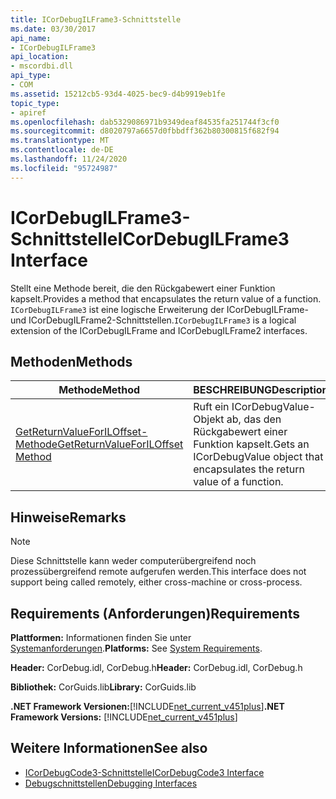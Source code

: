 ```yaml
---
title: ICorDebugILFrame3-Schnittstelle
ms.date: 03/30/2017
api_name:
- ICorDebugILFrame3
api_location:
- mscordbi.dll
api_type:
- COM
ms.assetid: 15212cb5-93d4-4025-bec9-d4b9919eb1fe
topic_type:
- apiref
ms.openlocfilehash: dab5329086971b9349deaf84535fa251744f3cf0
ms.sourcegitcommit: d8020797a6657d0fbbdff362b80300815f682f94
ms.translationtype: MT
ms.contentlocale: de-DE
ms.lasthandoff: 11/24/2020
ms.locfileid: "95724987"
---
```

# <a name="icordebugilframe3-interface"></a><span data-ttu-id="7fd78-102">ICorDebugILFrame3-Schnittstelle</span><span class="sxs-lookup"><span data-stu-id="7fd78-102">ICorDebugILFrame3 Interface</span></span>

<span data-ttu-id="7fd78-103">Stellt eine Methode bereit, die den Rückgabewert einer Funktion kapselt.</span><span class="sxs-lookup"><span data-stu-id="7fd78-103">Provides a method that encapsulates the return value of a function.</span></span> <span data-ttu-id="7fd78-104">`ICorDebugILFrame3` ist eine logische Erweiterung der ICorDebugILFrame- und ICorDebugILFrame2-Schnittstellen.</span><span class="sxs-lookup"><span data-stu-id="7fd78-104">`ICorDebugILFrame3` is a logical extension of the ICorDebugILFrame and ICorDebugILFrame2 interfaces.</span></span>  
  
## <a name="methods"></a><span data-ttu-id="7fd78-105">Methoden</span><span class="sxs-lookup"><span data-stu-id="7fd78-105">Methods</span></span>  
  
|<span data-ttu-id="7fd78-106">Methode</span><span class="sxs-lookup"><span data-stu-id="7fd78-106">Method</span></span>|<span data-ttu-id="7fd78-107">BESCHREIBUNG</span><span class="sxs-lookup"><span data-stu-id="7fd78-107">Description</span></span>|  
|------------|-----------------|  
|[<span data-ttu-id="7fd78-108">GetReturnValueForILOffset-Methode</span><span class="sxs-lookup"><span data-stu-id="7fd78-108">GetReturnValueForILOffset Method</span></span>](icordebugilframe3-getreturnvalueforiloffset-method.md)|<span data-ttu-id="7fd78-109">Ruft ein ICorDebugValue-Objekt ab, das den Rückgabewert einer Funktion kapselt.</span><span class="sxs-lookup"><span data-stu-id="7fd78-109">Gets an ICorDebugValue object that encapsulates the return value of a function.</span></span>|  
  
## <a name="remarks"></a><span data-ttu-id="7fd78-110">Hinweise</span><span class="sxs-lookup"><span data-stu-id="7fd78-110">Remarks</span></span>  
  
> [!NOTE]
> <span data-ttu-id="7fd78-111">Diese Schnittstelle kann weder computerübergreifend noch prozessübergreifend remote aufgerufen werden.</span><span class="sxs-lookup"><span data-stu-id="7fd78-111">This interface does not support being called remotely, either cross-machine or cross-process.</span></span>  
  
## <a name="requirements"></a><span data-ttu-id="7fd78-112">Requirements (Anforderungen)</span><span class="sxs-lookup"><span data-stu-id="7fd78-112">Requirements</span></span>  

 <span data-ttu-id="7fd78-113">**Plattformen:** Informationen finden Sie unter [Systemanforderungen](../../get-started/system-requirements.md).</span><span class="sxs-lookup"><span data-stu-id="7fd78-113">**Platforms:** See [System Requirements](../../get-started/system-requirements.md).</span></span>  
  
 <span data-ttu-id="7fd78-114">**Header:** CorDebug.idl, CorDebug.h</span><span class="sxs-lookup"><span data-stu-id="7fd78-114">**Header:** CorDebug.idl, CorDebug.h</span></span>  
  
 <span data-ttu-id="7fd78-115">**Bibliothek:** CorGuids.lib</span><span class="sxs-lookup"><span data-stu-id="7fd78-115">**Library:** CorGuids.lib</span></span>  
  
 <span data-ttu-id="7fd78-116">**.NET Framework Versionen:**[!INCLUDE[net_current_v451plus](../../../../includes/net-current-v451plus-md.md)]</span><span class="sxs-lookup"><span data-stu-id="7fd78-116">**.NET Framework Versions:** [!INCLUDE[net_current_v451plus](../../../../includes/net-current-v451plus-md.md)]</span></span>  
  
## <a name="see-also"></a><span data-ttu-id="7fd78-117">Weitere Informationen</span><span class="sxs-lookup"><span data-stu-id="7fd78-117">See also</span></span>

- [<span data-ttu-id="7fd78-118">ICorDebugCode3-Schnittstelle</span><span class="sxs-lookup"><span data-stu-id="7fd78-118">ICorDebugCode3 Interface</span></span>](icordebugcode3-interface.md)
- [<span data-ttu-id="7fd78-119">Debugschnittstellen</span><span class="sxs-lookup"><span data-stu-id="7fd78-119">Debugging Interfaces</span></span>](debugging-interfaces.md)
